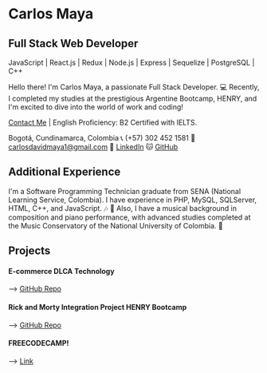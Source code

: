 # Carlos Maya
## Full Stack Web Developer
JavaScript | React.js | Redux | Node.js | Express | Sequelize | PostgreSQL | C++

Hello there! I'm Carlos Maya, a passionate Full Stack Developer. 💻 Recently, I completed my studies at the prestigious Argentine Bootcamp, HENRY, and I'm excited to dive into the world of work and coding!

[Contact Me](mailto:carlosdavidmaya1@gmail.com) | English Proficiency: B2 Certified with IELTS.

Bogotá, Cundinamarca, Colombia
📞 (+57) 302 452 1581
📧 [carlosdavidmaya1@gmail.com](mailto:carlosdavidmaya1@gmail.com)
💼 [LinkedIn](https://www.linkedin.com/in/carlosmayadev)
🐱 [GitHub](https://github.com/carlosmayadev)

## Additional Experience

I'm a Software Programming Technician graduate from SENA (National Learning Service, Colombia). I have experience in PHP, MySQL, SQLServer, HTML, C++, and JavaScript. 🎶 🎹 Also, I have a musical background in composition and piano performance, with advanced studies completed at the Music Conservatory of the National University of Colombia.
🎹

## Projects

#### E-commerce DLCA Technology
--> [GitHub Repo](https://github.com/Ftuberquia/PF-DLCA-technology/tree/main)

#### Rick and Morty Integration Project HENRY Bootcamp
--> [GitHub Repo](https://github.com/CarlosMayaDev/Rick_and_Morty)

#### FREECODECAMP!
--> [Link](https://www.freecodecamp.org/CarlosMaya)
